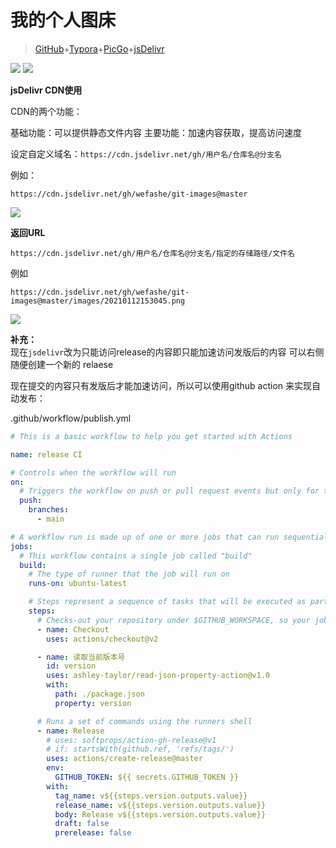 # 我的个人图床

> [GitHub](https://github.com/wefashe/git-images)+[Typora](https://www.typora.net/#windows)+[PicGo](https://github.com/Molunerfinn/PicGo/releases)+[jsDelivr](https://www.jsdelivr.com/?docs=gh "jsDelivr 是一个免费开源的 CDN 解决方案,是首个「打通中国大陆与海外的免费CDN服务」")



<img src="https://cdn.jsdelivr.net/gh/wefashe/git-images@master/images/20200310202556.png">

<img src="https://cdn.jsdelivr.net/gh/wefashe/git-images@master/images/20210112153557.png">



**jsDelivr CDN使用**

CDN的两个功能：

基础功能：可以提供静态文件内容
主要功能：加速内容获取，提高访问速度  

设定自定义域名：`https://cdn.jsdelivr.net/gh/用户名/仓库名@分支名`

例如：

`https://cdn.jsdelivr.net/gh/wefashe/git-images@master`

<img src="https://cdn.jsdelivr.net/gh/wefashe/git-images@master/images/20210112155305.png">



**返回URL**

`https://cdn.jsdelivr.net/gh/用户名/仓库名@分支名/指定的存储路径/文件名`

例如

`https://cdn.jsdelivr.net/gh/wefashe/git-images@master/images/20210112153045.png`

<img src="https://cdn.jsdelivr.net/gh/wefashe/git-images@master/images/20210112175811.png">

**补充：**  
现在`jsdelivr`改为只能访问release的内容即只能加速访问发版后的内容
可以右侧随便创建一个新的 relaese

现在提交的内容只有发版后才能加速访问，所以可以使用github action 来实现自动发布：

.github/workflow/publish.yml 
```yml
# This is a basic workflow to help you get started with Actions

name: release CI

# Controls when the workflow will run
on:
  # Triggers the workflow on push or pull request events but only for the main branch
  push:
    branches:
      - main

# A workflow run is made up of one or more jobs that can run sequentially or in parallel
jobs:
  # This workflow contains a single job called "build"
  build:
    # The type of runner that the job will run on
    runs-on: ubuntu-latest

    # Steps represent a sequence of tasks that will be executed as part of the job
    steps:
      # Checks-out your repository under $GITHUB_WORKSPACE, so your job can access it
      - name: Checkout
        uses: actions/checkout@v2

      - name: 读取当前版本号
        id: version
        uses: ashley-taylor/read-json-property-action@v1.0
        with:
          path: ./package.json
          property: version

      # Runs a set of commands using the runners shell
      - name: Release
        # uses: softprops/action-gh-release@v1
        # if: startsWith(github.ref, 'refs/tags/')
        uses: actions/create-release@master
        env:
          GITHUB_TOKEN: ${{ secrets.GITHUB_TOKEN }}
        with:
          tag_name: v${{steps.version.outputs.value}}
          release_name: v${{steps.version.outputs.value}}
          body: Release v${{steps.version.outputs.value}}
          draft: false
          prerelease: false
```

